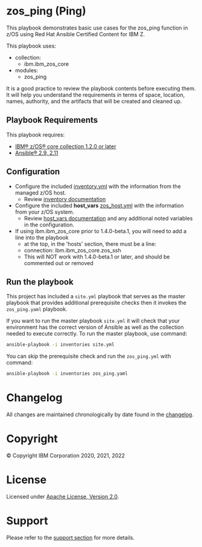 # zos_ping (Ping)
This playbook demonstrates basic use cases for the zos_ping function in
z/OS using Red Hat Ansible Certified Content for IBM Z.

This playbook uses:
  - collection:
    - ibm.ibm_zos_core
  - modules:
    - zos_ping

It is a good practice to review the playbook contents before executing
them. It will help you understand the requirements in terms of space, location,
names, authority, and the artifacts that will be created and cleaned up.

## Playbook Requirements
This playbook requires:

- [IBM® z/OS® core collection 1.2.0 or later](https://galaxy.ansible.com/ibm/ibm_zos_core)
- [Ansible® 2.9, 2.11](https://docs.ansible.com/ansible/latest/installation_guide/intro_installation.html)


## Configuration
- Configure the included [inventory.yml](inventories/inventory.yml) with the
  information from the managed z/OS host.
  - Review [inventory documentation](../../../docs/share/zos_core/configure_inventory.md)
- Configure the included **host_vars** [zos_host.yml](inventories/host_vars/zos_host.yml)
  with the information from your z/OS system.
  - Review [host_vars documentation](../../../docs/share/zos_core/configure_host_vars.md)
    and any additional noted variables in the configuration.
- If using ibm.ibm_zos_core prior to 1.4.0-beta.1, you will need to add a line into the playbook
  - at the top, in the 'hosts' section, there must be a line:
  - connection: ibm.ibm_zos_core.zos_ssh
  - This will NOT work with 1.4.0-beta.1 or later, and should be commented out or removed


## Run the playbook
This project has included a `site.yml` playbook that serves as the master playbook
that provides additional prerequisite checks then it invokes the `zos_ping.yaml`
playbook.

If you want to run the master playbook `site.yml` it will check that your environment
has the correct version of Ansible as well as the collection needed to execute
correctly. To run the master playbook, use command:

```bash
ansible-playbook -i inventories site.yml
```

You can skip the prerequisite check and run the `zos_ping.yml` with
command:

```bash
ansible-playbook -i inventories zos_ping.yaml
```

# Changelog
All changes are maintained chronologically by date found in the
[changelog](changelog.yml).

# Copyright
© Copyright IBM Corporation 2020, 2021, 2022

# License
Licensed under [Apache License,
Version 2.0](https://opensource.org/licenses/Apache-2.0).

# Support
Please refer to the [support section](../../../README.md#support) for more
details.
